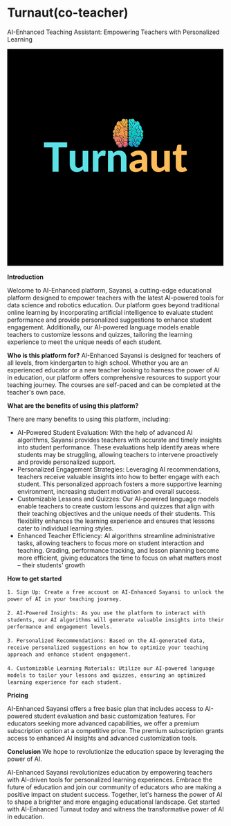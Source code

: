 # Turnaut(co-teacher)
AI-Enhanced Teaching Assistant: Empowering Teachers with Personalized Learning

![Sayansi logo](imgs/2.png)

**Introduction**

Welcome to AI-Enhanced platform, Sayansi, a cutting-edge educational platform designed to empower teachers with the latest AI-powered tools for data science and robotics education. Our platform goes beyond traditional online learning by incorporating artificial intelligence to evaluate student performance and provide personalized suggestions to enhance student engagement. Additionally, our AI-powered language models enable teachers to customize lessons and quizzes, tailoring the learning experience to meet the unique needs of each student.

**Who is this platform for?**
AI-Enhanced Sayansi is designed for teachers of all levels, from kindergarten to high school. Whether you are an experienced educator or a new teacher looking to harness the power of AI in education, our platform offers comprehensive resources to support your teaching journey. The courses are self-paced and can be completed at the teacher's own pace.

**What are the benefits of using this platform?**

There are many benefits to using this platform, including:
* AI-Powered Student Evaluation: With the help of advanced AI algorithms, Sayansi provides teachers with accurate and timely insights into student performance. These evaluations help identify areas where students may be struggling, allowing teachers to intervene proactively and provide personalized support.
* Personalized Engagement Strategies: Leveraging AI recommendations, teachers receive valuable insights into how to better engage with each student. This personalized approach fosters a more supportive learning environment, increasing student motivation and overall success.
* Customizable Lessons and Quizzes: Our AI-powered language models enable teachers to create custom lessons and quizzes that align with their teaching objectives and the unique needs of their students. This flexibility enhances the learning experience and ensures that lessons cater to individual learning styles.
* Enhanced Teacher Efficiency: AI algorithms streamline administrative tasks, allowing teachers to focus more on student interaction and teaching. Grading, performance tracking, and lesson planning become more efficient, giving educators the time to focus on what matters most – their students' growth

**How to get started**

    1. Sign Up: Create a free account on AI-Enhanced Sayansi to unlock the power of AI in your teaching journey.

    2. AI-Powered Insights: As you use the platform to interact with students, our AI algorithms will generate valuable insights into their performance and engagement levels.

    3. Personalized Recommendations: Based on the AI-generated data, receive personalized suggestions on how to optimize your teaching approach and enhance student engagement.

    4. Customizable Learning Materials: Utilize our AI-powered language models to tailor your lessons and quizzes, ensuring an optimized learning experience for each student.
    
**Pricing**

AI-Enhanced Sayansi offers a free basic plan that includes access to AI-powered student evaluation and basic customization features. For educators seeking more advanced capabilities, we offer a premium subscription option at a competitive price. The premium subscription grants access to enhanced AI insights and advanced customization tools.

**Conclusion**
We hope to revolutionize the education space by leveraging the power of AI.

AI-Enhanced Sayansi revolutionizes education by empowering teachers with AI-driven tools for personalized learning experiences. Embrace the future of education and join our community of educators who are making a positive impact on student success. Together, let's harness the power of AI to shape a brighter and more engaging educational landscape. Get started with AI-Enhanced Turnaut today and witness the transformative power of AI in education.

